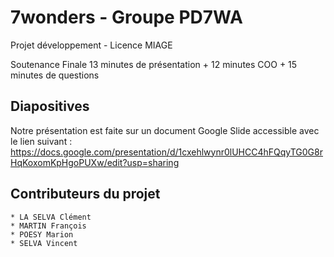 # 7wonders - Groupe PD7WA

Projet développement - Licence MIAGE

Soutenance Finale
13 minutes de présentation + 12 minutes COO + 15 minutes de questions

## Diapositives

Notre présentation est faite sur un document Google Slide accessible avec le lien suivant : https://docs.google.com/presentation/d/1cxehlwynr0lUHCC4hFQqyTG0G8rHqKoxomKpHgoPUXw/edit?usp=sharing

## Contributeurs du projet

    * LA SELVA Clément
    * MARTIN François
    * POESY Marion
    * SELVA Vincent
    
